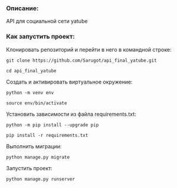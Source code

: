 ### Описание:

API для социальной сети yatube

### Как запустить проект:

Клонировать репозиторий и перейти в него в командной строке:

```
git clone https://github.com/Sarugot/api_final_yatube.git
```

```
cd api_final_yatube
```

Cоздать и активировать виртуальное окружение:

```
python -m venv env
```

```
source env/bin/activate
```

Установить зависимости из файла requirements.txt:

```
python -m pip install --upgrade pip
```

```
pip install -r requirements.txt
```

Выполнить миграции:

```
python manage.py migrate
```

Запустить проект:

```
python manage.py runserver
```